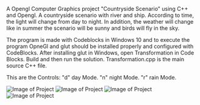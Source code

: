 A Opengl Computer Graphics project "Countryside Scenario" using C++ and Opengl.
A countryside scenario with river and ship. According to time, the light will change from day to night. In addition, the weather 
will change like in summer the scenario will be sunny and birds will fly in the sky.

The program is made with Codeblocks in Windows 10 and to execute the program OpneGl and glut should be installed properly and 
configured with CodeBlocks.
After installing glut in Windows, open Transformation in Code Blocks.
Build and then run the solution.
Transformation.cpp is the main source C++ file.
    
This are the Controls:
"d" day Mode.
"n" night Mode.
"r" rain Mode.

![Image of Project](https://raw.githubusercontent.com/nozibuddowla/Transformation/master/Readme/Screenshot%20(86).png "Day View")
![Image of Project](https://raw.githubusercontent.com/nozibuddowla/Transformation/master/Readme/Screenshot-(87).jpg "Night View")
![Image of Project](https://raw.githubusercontent.com/nozibuddowla/Transformation/master/Readme/Screenshot-(88).jpg "Rainy Night View")
![Image of Project](https://raw.githubusercontent.com/nozibuddowla/Transformation/master/Readme/Screenshot-(89).jpg "Rainy Day View")
